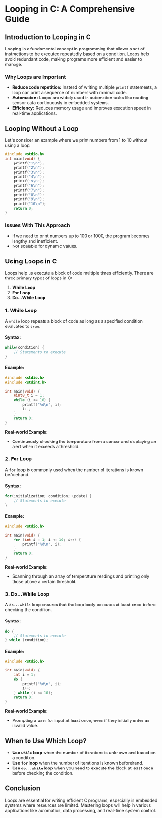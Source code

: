 # Looping in C: A Comprehensive Guide

## Introduction to Looping in C
Looping is a fundamental concept in programming that allows a set of instructions to be executed repeatedly based on a condition. Loops help avoid redundant code, making programs more efficient and easier to manage.

### Why Loops are Important
- **Reduce code repetition:** Instead of writing multiple `printf` statements, a loop can print a sequence of numbers with minimal code.
- **Automation:** Loops are widely used in automation tasks like reading sensor data continuously in embedded systems.
- **Efficiency:** Reduces memory usage and improves execution speed in real-time applications.

## Looping Without a Loop
Let's consider an example where we print numbers from 1 to 10 without using a loop:

```c
#include <stdio.h>
int main(void) {
    printf("1\n");
    printf("2\n");
    printf("3\n");
    printf("4\n");
    printf("5\n");
    printf("6\n");
    printf("7\n");
    printf("8\n");
    printf("9\n");
    printf("10\n");
    return 0;
}
```
### Issues With This Approach
- If we need to print numbers up to 100 or 1000, the program becomes lengthy and inefficient.
- Not scalable for dynamic values.

## Using Loops in C
Loops help us execute a block of code multiple times efficiently. There are three primary types of loops in C:

1. **While Loop**
2. **For Loop**
3. **Do...While Loop**

### 1. While Loop
A `while` loop repeats a block of code as long as a specified condition evaluates to `true`.

#### Syntax:
```c
while(condition) {
    // Statements to execute
}
```
#### Example:
```c
#include <stdio.h>
#include <stdint.h>

int main(void) {
    uint8_t i = 1;
    while (i <= 10) {
        printf("%d\n", i);
        i++;
    }
    return 0;
}
```
**Real-world Example:**
- Continuously checking the temperature from a sensor and displaying an alert when it exceeds a threshold.

### 2. For Loop
A `for` loop is commonly used when the number of iterations is known beforehand.

#### Syntax:
```c
for(initialization; condition; update) {
    // Statements to execute
}
```
#### Example:
```c
#include <stdio.h>

int main(void) {
    for (int i = 1; i <= 10; i++) {
        printf("%d\n", i);
    }
    return 0;
}
```
**Real-world Example:**
- Scanning through an array of temperature readings and printing only those above a certain threshold.

### 3. Do...While Loop
A `do...while` loop ensures that the loop body executes at least once before checking the condition.

#### Syntax:
```c
do {
    // Statements to execute
} while (condition);
```
#### Example:
```c
#include <stdio.h>

int main(void) {
    int i = 1;
    do {
        printf("%d\n", i);
        i++;
    } while (i <= 10);
    return 0;
}
```
**Real-world Example:**
- Prompting a user for input at least once, even if they initially enter an invalid value.

## When to Use Which Loop?
- **Use `while` loop** when the number of iterations is unknown and based on a condition.
- **Use `for` loop** when the number of iterations is known beforehand.
- **Use `do...while` loop** when you need to execute the block at least once before checking the condition.

## Conclusion
Loops are essential for writing efficient C programs, especially in embedded systems where resources are limited. Mastering loops will help in various applications like automation, data processing, and real-time system control.
